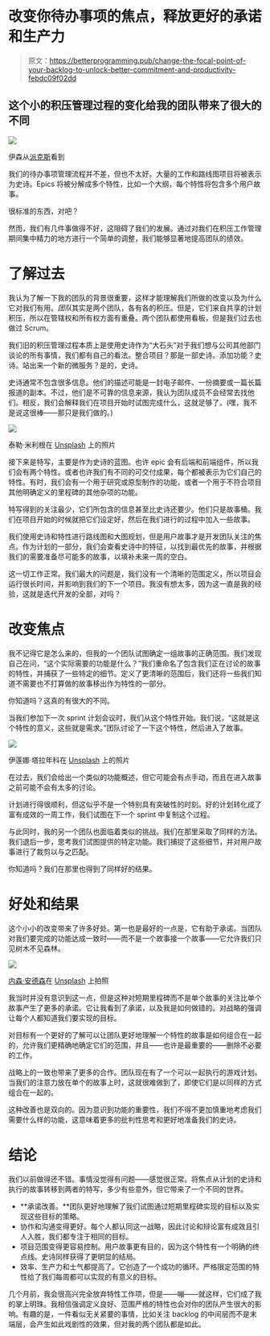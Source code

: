 # 改变你待办事项的焦点，释放更好的承诺和生产力

> 原文：<https://betterprogramming.pub/change-the-focal-point-of-your-backlog-to-unlock-better-commitment-and-productivity-febdc09f02dd>

## 这个小的积压管理过程的变化给我的团队带来了很大的不同

![](img/2050e0164c337c8b5fef2d8c69417880.png)

伊森从[派克斯](https://www.pexels.com/photo/round-mirror-2853432/?utm_content=attributionCopyText&utm_medium=referral&utm_source=pexels)看到

我们的待办事项管理流程并不差，但也不太好。大量的工作和路线图项目将被表示为史诗。Epics 将被分解成多个特性，比如一个大纲，每个特性将包含多个用户故事。

很标准的东西，对吧？

然而，我们有几件事做得不好，这阻碍了我们的发展。通过对我们在积压工作管理期间集中精力的地方进行一个简单的调整，我们能够显著地提高团队的绩效。

# 了解过去

我认为了解一下我的团队的背景很重要，这样才能理解我们所做的改变以及为什么它对我们有用。*团队*其实是两个团队，各有各的积压。但是，它们来自共享的计划积压，所以在管辖权和所有权方面有重叠。两个团队都使用看板，但是我们过去也做过 Scrum。

我们旧的积压管理过程本质上是使用史诗作为“大石头”对于我们想与公司其他部门谈论的所有事情，我们都有自己的看法。整合项目？那是一部史诗。添加功能？史诗。站出来一个新的微服务？是的，史诗。

史诗通常不包含很多信息。他们的描述可能是一封电子邮件、一份摘要或一篇长篇报道的副本。不过，他们是不可靠的信息来源，我认为团队成员不会经常去找他们。相反，我们会解释我们在项目开始时试图完成什么，这就足够了。(嘿，我不是说这很棒——那只是我们做的。)

![](img/d3255892c9d03b63d8a22d0cbd30b638.png)

泰勒·米利根在 [Unsplash](https://unsplash.com/s/photos/hierarchy?utm_source=unsplash&utm_medium=referral&utm_content=creditCopyText) 上的照片

接下来是特写，主要是作为史诗的蓝图。也许 epic 会有后端和前端组件，所以我们会有两个特性。或者也许我们有不同的可交付成果，每个都被表示为它们自己的特性。有时，我们会有一个用于研究或原型制作的功能，或者一个用于不符合项目其他明确定义的里程碑的其他杂项的功能。

特写得到的关注最少，它们所包含的信息甚至比史诗还要少。他们只是故事桶。我们在项目开始的时候就把它们设定好，然后在我们进行的过程中加入一些故事。

我们使用史诗和特性进行路线图和大图规划，但是用户故事才是开发团队关注的焦点。作为计划的一部分，我们会查看史诗中的特征，以找到最优先的故事，并根据我们的需要准备尽可能多的故事，以填补未来一周的空白。

这一切工作正常。我们最大的问题是，我们没有一个清晰的范围定义，所以项目会运行很长时间，并影响到我们的下一个项目。我没有想太多，因为这一直是我的经验，这就是迭代开发的全部，对吗？

# 改变焦点

我不记得它是怎么来的，但我的一个团队试图确定一组故事的正确范围。我们发现自己在问，“这个实际需要的功能是什么？”我们重命名了包含我们正在讨论的故事的特性，并捕获了一些特定的细节。定义了更清晰的范围后，我们还将一些我们知道不需要也不打算做的故事移出作为特性的一部分。

你知道吗？这真的有很大的不同。

当我们参加下一次 sprint 计划会议时，我们从这个特性开始。我们说，“这就是这个特性的意义，这些就是需求。”团队讨论了一下这个特性，然后进入了故事。

![](img/fbb826fc26f84001452edb237c56cbf0.png)

伊莲娜·塔拉年科在 [Unsplash](https://unsplash.com/s/photos/focus?utm_source=unsplash&utm_medium=referral&utm_content=creditCopyText) 上的照片

在过去，我们会给出一个类似的功能概述，但它可能会有点手动，而且在进入故事之前可能不会有太多的讨论。

计划进行得很顺利，但这似乎不是一个特别具有突破性的时刻。好的计划转化成了富有成效的一周工作，我们试图在下一个 sprint 中复制这个过程。

与此同时，我的另一个团队也面临着类似的挑战。我们在那里采取了同样的方法。我们退后一步，思考我们试图提供的特定功能。我们捕捉了这些细节，并对用户故事进行了裁剪以与之匹配。

你知道吗？我们在那里也得到了同样好的结果。

# 好处和结果

这个小小的改变带来了许多好处。第一也是最好的一点是，它有助于承诺。当团队对我们要完成的功能达成一致时——而不是一个故事接一个故事——它允许我们只见树木不见森林。

![](img/e48d9ddf31bed4b2498b7d938285c9fb.png)

[内森·安德森](https://unsplash.com/@nathananderson?utm_source=unsplash&utm_medium=referral&utm_content=creditCopyText)在 [Unsplash](https://unsplash.com/s/photos/forest?utm_source=unsplash&utm_medium=referral&utm_content=creditCopyText) 上拍照

我当时并没有意识到这一点，但是这种对短期里程碑而不是单个故事的关注比单个故事产生了更多的承诺。它让我看到了承诺，以及我是如何做错的。对战略的强调让每个人都知道我们要实现的目标。

对目标有一个更好的了解可以让团队更好地理解一个特性的故事是如何组合在一起的，允许我们更精确地确定它们的范围，并且——也许是最重要的——删除不必要的工作。

战略上的一致也带来了更多的合作。团队现在有了一个可以一起执行的游戏计划。当我们的注意力放在单个的故事上时，这就很难做到了，即使它们是以同样的方式组合在一起的。

这种改善也是双向的。因为意识到功能的重要性，我们不得不更加慎重地考虑我们需要什么样的功能，这意味着更多的批判性思考和更好地准备我们的史诗。

# 结论

我们以前做得还不错。事情没觉得有问题——感觉很正常。将焦点从计划的史诗和执行的故事转移到两者的特写，多少有些意外，但它带来了一个不同的世界。

*   **承诺改善。**团队更好地理解了我们试图通过短期里程碑实现的目标以及实现这些目标的策略。
*   协作和沟通变得更好。每个人都认同这一战略，因此讨论和辩论富有成效且引人入胜，我们都专注于相同的目标。
*   项目范围变得更容易控制。用户故事更有目的，因为这个特性有一个明确的终点线。史诗同样获得了更明显的结局。
*   效率、生产力和士气都提高了。它创造了一个成功的循环。严格限定范围的特性给了我们每周都可以实现的有意义的目标。

几个月前，我会很高兴完全放弃特性工作项，但是——嘣——就这样，它们成了我的掌上明珠。我相信强调定义良好、范围严格的特性也会对你的团队产生很大的影响。有趣的是，一件看似无关紧要的事情，比如关注 backlog 的中间层而不是末端层，会产生如此戏剧性的效果，但对我的两个团队都是如此。